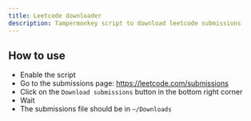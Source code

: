 ```yaml
---
title: Leetcode downloader
description: Tampermonkey script to download leetcode submissions
---
```


## How to use

- Enable the script
- Go to the submissions page: https://leetcode.com/submissions
- Click on the `Download submissions` button in the bottom right corner
- Wait
- The submissions file should be in `~/Downloads`
